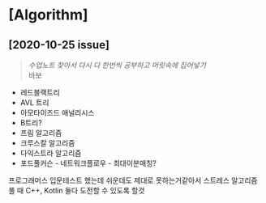 # [Algorithm]

## [2020-10-25 issue]
> _수업노트 찾아서 다시 다 한번씩 공부하고 머릿속에 집어넣기_   
> 바보

* 레드블랙트리
* AVL 트리
* 아모타이즈드 애널리시스
* B트리?
* 프림 알고리즘
* 크루스칼 알고리즘
* 다익스트라 알고리즘
* 포드풀커슨 - 네트워크플로우 - 최대이분매칭?

프로그래머스 입문테스트 했는데 쉬운데도 제대로 못하는거같아서 스트레스
알고리즘 풀 때 C++, Kotlin 둘다 도전할 수 있도록 할것

